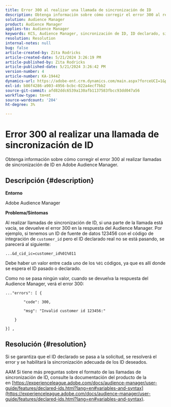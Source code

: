 ```yaml
---
title: Error 300 al realizar una llamada de sincronización de ID
description: Obtenga información sobre cómo corregir el error 300 al realizar llamadas de sincronización de ID en Adobe Audience Manager.
solution: Audience Manager
product: Audience Manager
applies-to: Audience Manager
keywords: KCS, Audience Manager, sincronización de ID, ID declarado, sincronización de customerID, ID de cliente, sincronización en línea
resolution: Resolution
internal-notes: null
bug: false
article-created-by: Zita Rodricks
article-created-date: 5/21/2024 3:26:19 PM
article-published-by: Zita Rodricks
article-published-date: 5/21/2024 3:26:42 PM
version-number: 4
article-number: KA-19442
dynamics-url: https://adobe-ent.crm.dynamics.com/main.aspx?forceUCI=1&pagetype=entityrecord&etn=knowledgearticle&id=3bb95b73-8617-ef11-9f89-6045bd06eea5
exl-id: b86f4286-a903-4956-bcbc-022a4ecf7bb2
source-git-commit: afd82ddc6539a130afb1137583fbcc93dd047a56
workflow-type: tm+mt
source-wordcount: '204'
ht-degree: 3%

---
```


# Error 300 al realizar una llamada de sincronización de ID


Obtenga información sobre cómo corregir el error 300 al realizar llamadas de sincronización de ID en Adobe Audience Manager.

## Descripción {#description}


<b>Entorno</b>

Adobe Audience Manager

<b>Problema/Síntomas</b>

Al realizar llamadas de sincronización de ID, si una parte de la llamada está vacía, se devuelve el error 300 en la respuesta del Audience Manager. Por ejemplo, si tenemos un ID de fuente de datos 123456 con el código de integración de `customer_id` pero el ID declarado real no se está pasando, se parecerá al siguiente:

`...&d_cid_ic=customer_id%01%011`

Debe haber un valor entre cada uno de los `%01` códigos, ya que es allí donde se espera el ID pasado o declarado.

Como no se pasa ningún valor, cuando se devuelva la respuesta del Audience Manager, verá el error 300:




```
..."errors": [ {

        "code": 300,

        "msg": "Invalid customer id 123456:"

    }

}] ,
```





## Resolución {#resolution}


Si se garantiza que el ID declarado se pasa a la solicitud, se resolverá el error y se habilitará la sincronización adecuada de los ID deseados.

AAM Si tiene más preguntas sobre el formato de las llamadas de sincronización de ID, consulte la documentación del producto de la en [https://experienceleague.adobe.com/docs/audience-manager/user-guide/features/declared-ids.html?lang=en#variables-and-syntax](https://experienceleague.adobe.com/docs/audience-manager/user-guide/features/declared-ids.html?lang=en#variables-and-syntax).
